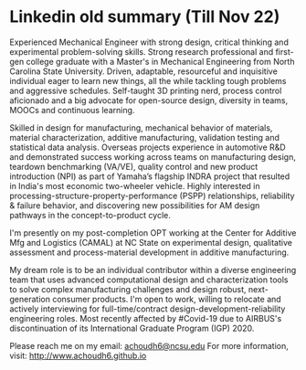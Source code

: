 # Linkedin old summary (Till  Nov 22)

Experienced Mechanical Engineer with strong design, critical thinking and experimental problem-solving skills. Strong research professional and first-gen college graduate with a Master's in Mechanical Engineering from North Carolina State University. Driven, adaptable, resourceful and inquisitive individual eager to learn new things, all the while tackling tough problems and aggressive schedules. Self-taught 3D printing nerd, process control aficionado and a big advocate for open-source design, diversity in teams, MOOCs and continuous learning.

Skilled in design for manufacturing, mechanical behavior of materials, material characterization, additive manufacturing, validation testing and statistical data analysis. Overseas projects experience in automotive R&D and demonstrated success working across teams on manufacturing design, teardown benchmarking (VA/VE), quality control and new product introduction (NPI) as part of Yamaha’s flagship INDRA project that resulted in India's most economic two-wheeler vehicle. Highly interested in processing-structure-property-performance (PSPP) relationships, reliability & failure behavior, and discovering new possibilities for AM design pathways in the concept-to-product cycle.

I'm presently on my post-completion OPT working at the Center for Additive Mfg and Logistics (CAMAL) at NC State on experimental design, qualitative assessment and process-material development in additive manufacturing.

My dream role is to be an individual contributor within a diverse engineering team that uses advanced computational design and characterization tools to solve complex manufacturing challenges and design robust, next-generation consumer products. I'm open to work, willing to relocate and actively interviewing for full-time/contract design-development-reliability engineering roles. Most recently affected by #Covid-19 due to AIRBUS's discontinuation of its International Graduate Program (IGP) 2020.

Please reach me on my email: achoudh6@ncsu.edu
For more information, visit: http://www.achoudh6.github.io 